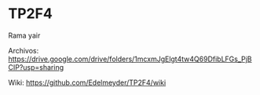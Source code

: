 # TP2F4

Rama yair

Archivos: https://drive.google.com/drive/folders/1mcxmJgElgt4tw4Q69DfibLFGs_PjBCIP?usp=sharing

Wiki: https://github.com/Edelmeyder/TP2F4/wiki
